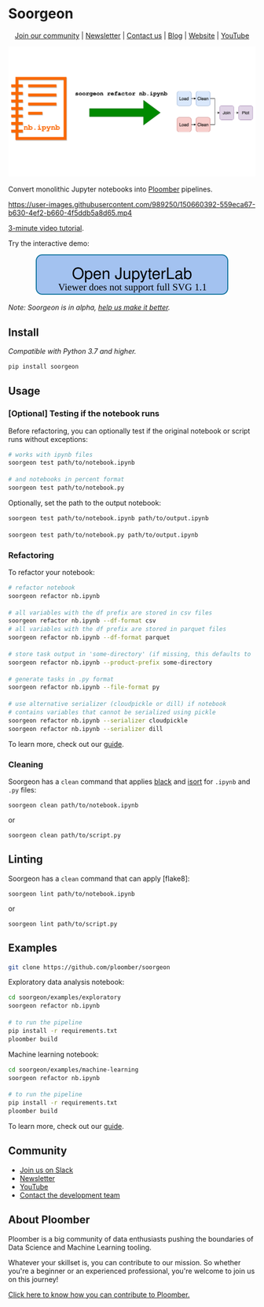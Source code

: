 # Soorgeon

<p align="center">
  <a href="https://ploomber.io/community">Join our community</a>
  |
  <a href="https://www.getrevue.co/profile/ploomber">Newsletter</a>
  |
  <a href="mailto:contact@ploomber.io">Contact us</a>
  |
  <a href="https://ploomber.io/">Blog</a>
  |  
  <a href="https://www.ploomber.io">Website</a>
  |
  <a href="https://www.youtube.com/channel/UCaIS5BMlmeNQE4-Gn0xTDXQ">YouTube</a>
</p>


![header](_static/header.png)

Convert monolithic Jupyter notebooks into [Ploomber](https://github.com/ploomber/ploomber) pipelines.

https://user-images.githubusercontent.com/989250/150660392-559eca67-b630-4ef2-b660-4f5ddb5a8d65.mp4

[3-minute video tutorial](https://www.youtube.com/watch?v=EJecqsZBr3Q).

Try the interactive demo:

<p align="center">
  <a href="https://mybinder.org/v2/gh/ploomber/binder-env/main?urlpath=git-pull%3Frepo%3Dhttps%253A%252F%252Fgithub.com%252Fploomber%252Fprojects%26urlpath%3Dlab%252Ftree%252Fprojects%252Fguides/refactor%252FREADME.ipynb%26branch%3Dmaster"> <img src="_static/open-jupyterlab.svg" alt="Open JupyerLab"> </a>
</p>


*Note: Soorgeon is in alpha, [help us make it better](CONTRIBUTING.md).*

## Install

*Compatible with Python 3.7 and higher.*

```sh
pip install soorgeon
```

## Usage

### [Optional] Testing if the notebook runs

Before refactoring, you can optionally test if the original notebook or script runs without exceptions:

```sh
# works with ipynb files
soorgeon test path/to/notebook.ipynb

# and notebooks in percent format
soorgeon test path/to/notebook.py
```

Optionally, set the path to the output notebook:

```sh
soorgeon test path/to/notebook.ipynb path/to/output.ipynb

soorgeon test path/to/notebook.py path/to/output.ipynb
```

### Refactoring

To refactor your notebook:

```sh
# refactor notebook
soorgeon refactor nb.ipynb

# all variables with the df prefix are stored in csv files
soorgeon refactor nb.ipynb --df-format csv
# all variables with the df prefix are stored in parquet files
soorgeon refactor nb.ipynb --df-format parquet

# store task output in 'some-directory' (if missing, this defaults to 'output')
soorgeon refactor nb.ipynb --product-prefix some-directory

# generate tasks in .py format
soorgeon refactor nb.ipynb --file-format py

# use alternative serializer (cloudpickle or dill) if notebook 
# contains variables that cannot be serialized using pickle 
soorgeon refactor nb.ipynb --serializer cloudpickle
soorgeon refactor nb.ipynb --serializer dill
```

To learn more, check out our [guide](doc/guide.md).

### Cleaning

Soorgeon has a `clean` command that applies
[black](https://github.com/psf/black) and
[isort](https://github.com/PyCQA/isort) for `.ipynb` and `.py` files:

```
soorgeon clean path/to/notebook.ipynb
```

or

```
soorgeon clean path/to/script.py
```

## Linting

Soorgeon has a `clean` command that can apply [flake8]:

```
soorgeon lint path/to/notebook.ipynb
```

or

```
soorgeon lint path/to/script.py
```

## Examples

```sh
git clone https://github.com/ploomber/soorgeon
```

Exploratory data analysis notebook:

```sh
cd soorgeon/examples/exploratory
soorgeon refactor nb.ipynb

# to run the pipeline
pip install -r requirements.txt
ploomber build
```

Machine learning notebook:

```sh
cd soorgeon/examples/machine-learning
soorgeon refactor nb.ipynb

# to run the pipeline
pip install -r requirements.txt
ploomber build
```

To learn more, check out our [guide](doc/guide.md).

## Community

* [Join us on Slack](https://ploomber.io/community)
* [Newsletter](https://www.getrevue.co/profile/ploomber)
* [YouTube](https://www.youtube.com/channel/UCaIS5BMlmeNQE4-Gn0xTDXQ)
* [Contact the development team](mailto:contact@ploomber.io)


## About Ploomber

Ploomber is a big community of data enthusiasts pushing the boundaries of Data Science and Machine Learning tooling.

Whatever your skillset is, you can contribute to our mission. So whether you're a beginner or an experienced professional, you're welcome to join us on this journey!

[Click here to know how you can contribute to Ploomber.](https://github.com/ploomber/contributing/blob/main/README.md)
